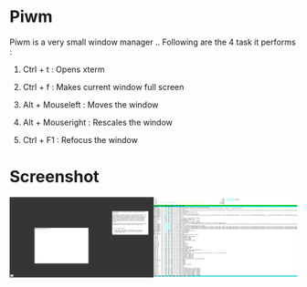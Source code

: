 Piwm
====

Piwm is a very small window manager .. Following are the 4 task it performs :

1) Ctrl + t     : Opens xterm

2) Ctrl + f     : Makes current window full screen

3) Alt + Mouseleft   : Moves the window

4) Alt + Mouseright  : Rescales the window

5) Ctrl + F1 : Refocus the window


Screenshot
==========

![Screenshot](https://github.com/nautical/piwm/raw/master/screenshot)

